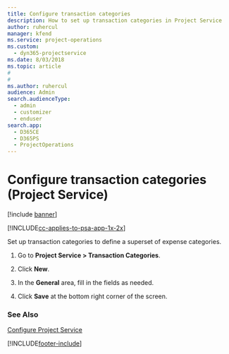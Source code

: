 ```yaml
---
title: Configure transaction categories
description: How to set up transaction categories in Project Service
author: ruhercul
manager: kfend
ms.service: project-operations
ms.custom: 
  - dyn365-projectservice
ms.date: 8/03/2018
ms.topic: article
#
#
ms.author: ruhercul
audience: Admin
search.audienceType: 
  - admin
  - customizer
  - enduser
search.app: 
  - D365CE
  - D365PS
  - ProjectOperations
---
```

# Configure transaction categories (Project Service)

[!include [banner](../includes/psa-now-project-operations.md)]

[!INCLUDE[cc-applies-to-psa-app-1x-2x](../includes/cc-applies-to-psa-app-1x-2x.md)]

Set up transaction categories to define a superset of expense categories.  
  
1.  Go to **Project Service > Transaction Categories**.  
  
2.  Click **New**.  
  
3.  In the **General** area, fill in the fields as needed.  
  
4.  Click **Save** at the bottom right corner of the screen.  
  
### See Also  
 [Configure Project Service](../psa/configure.md)


[!INCLUDE[footer-include](../includes/footer-banner.md)]